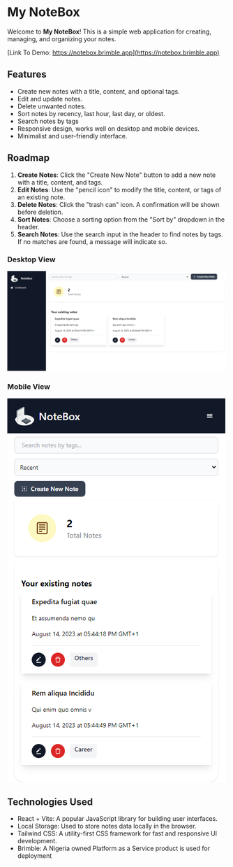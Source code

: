 # My NoteBox

Welcome to **My NoteBox**! This is a simple web application for creating, managing, and organizing your notes.

[Link To Demo: https://notebox.brimble.app](https://notebox.brimble.app)

## Features

- Create new notes with a title, content, and optional tags.
- Edit and update notes.
- Delete unwanted notes.
- Sort notes by recency, last hour, last day, or oldest.
- Search notes by tags
- Responsive design, works well on desktop and mobile devices.
- Minimalist and user-friendly interface.

## Roadmap

1. **Create Notes**: Click the "Create New Note" button to add a new note with a title, content, and tags.
2. **Edit Notes**: Use the "pencil icon" to modify the title, content, or tags of an existing note.
3. **Delete Notes**: Click the "trash can" icon. A confirmation will be shown before deletion.
4. **Sort Notes**: Choose a sorting option from the "Sort by" dropdown in the header.
5. **Search Notes**: Use the search input in the header to find notes by tags. If no matches are found, a message will indicate so.

### Desktop View

![Desktop View](src/assets/notebox-desktopscreen.png)

### Mobile View

![Mobile View](src/assets/notebox-smallscreen.png)

## Technologies Used

- React + Vite: A popular JavaScript library for building user interfaces.
- Local Storage: Used to store notes data locally in the browser.
- Tailwind CSS: A utility-first CSS framework for fast and responsive UI development.
- Brimble: A Nigeria owned Platform as a Service product is used for deployment
